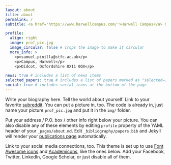 ```yaml
---
layout: about
title: about
permalink: /
subtitle: <a href='https://www.harwellcampus.com/'>Harwell Campus</a> & <a href='https://www.ukri.org/who-we-are/stfc/facilities/rutherford-appleton-laboratory/'>RAL</a>

profile:
  align: right
  image: prof_pic.jpg
  image_circular: false # crops the image to make it circular
  more_info: >
    <p>samuel.pinilla@stfc.ac.uk</p>
    <p>Campus, Harwell</p>
    <p>Didcot, Oxfordshire OX11 0QX</p>

news: true # includes a list of news items
selected_papers: true # includes a list of papers marked as "selected={true}"
social: true # includes social icons at the bottom of the page
---
```


Write your biography here. Tell the world about yourself. Link to your favorite [subreddit](http://reddit.com). You can put a picture in, too. The code is already in, just name your picture `prof_pic.jpg` and put it in the `img/` folder.

Put your address / P.O. box / other info right below your picture. You can also disable any of these elements by editing `profile` property of the YAML header of your `_pages/about.md`. Edit `_bibliography/papers.bib` and Jekyll will render your [publications page](/al-folio/publications/) automatically.

Link to your social media connections, too. This theme is set up to use [Font Awesome icons](https://fontawesome.com/) and [Academicons](https://jpswalsh.github.io/academicons/), like the ones below. Add your Facebook, Twitter, LinkedIn, Google Scholar, or just disable all of them.

